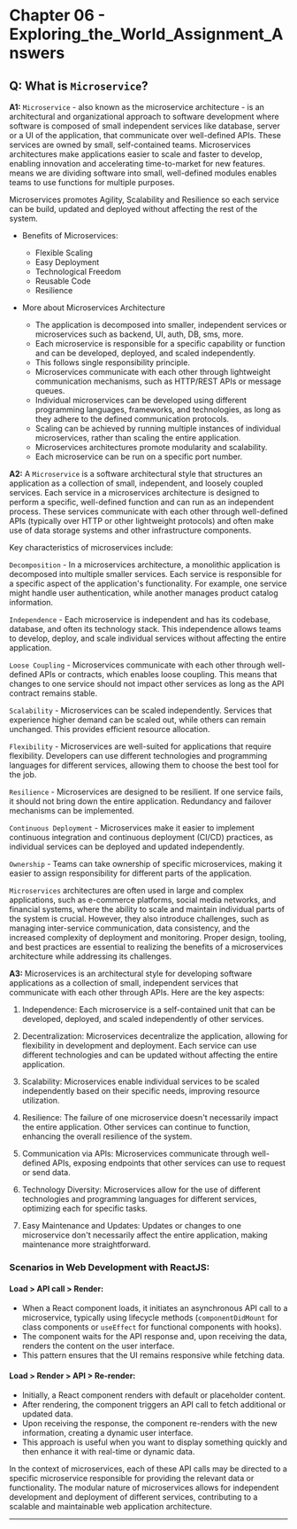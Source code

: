 # Chapter 06 - Exploring_the_World_Assignment_Answers

## Q: What is `Microservice`?
**A1:** `Microservice` - also known as the microservice architecture - is an architectural and organizational approach to software development where software is composed of small independent services like database, server or a UI of the application, that communicate over well-defined APIs. These services are owned by small, self-contained teams.
Microservices architectures make applications easier to scale and faster to develop, enabling innovation and accelerating time-to-market for new features.
means we are dividing software into small, well-defined modules enables teams to use functions for multiple purposes.

Microservices promotes Agility, Scalability and Resilience so each service can be build, updated and deployed without affecting the rest of the system.

- Benefits of Microservices:
  - Flexible Scaling
  - Easy Deployment
  - Technological Freedom
  - Reusable Code
  - Resilience

- More about Microservices Architecture
  - The application is decomposed into smaller, independent services or microservices such as backend, UI, auth, DB, sms, more.
  - Each microservice is responsible for a specific capability or function and can be developed, deployed, and scaled independently.
  - This follows single responsibility principle.
  - Microservices communicate with each other through lightweight communication mechanisms, such as HTTP/REST APIs or message queues.
  - Individual microservices can be developed using different programming languages, frameworks, and technologies, as long as they adhere to the defined communication protocols.
  - Scaling can be achieved by running multiple instances of individual microservices, rather than scaling the entire application.
  - Microservices architectures promote modularity and scalability.
  - Each microservice can be run on a specific port number.

 
**A2:** A `Microservice` is a software architectural style that structures an application as a collection of small, independent, and loosely coupled services. Each service in a microservices architecture is designed to perform a specific, well-defined function and can run as an independent process. These services communicate with each other through well-defined APIs (typically over HTTP or other lightweight protocols) and often make use of data storage systems and other infrastructure components.

Key characteristics of microservices include:

`Decomposition` - In a microservices architecture, a monolithic application is decomposed into multiple smaller services. Each service is responsible for a specific aspect of the application's functionality. For example, one service might handle user authentication, while another manages product catalog information.

`Independence` - Each microservice is independent and has its codebase, database, and often its technology stack. This independence allows teams to develop, deploy, and scale individual services without affecting the entire application.

`Loose Coupling` - Microservices communicate with each other through well-defined APIs or contracts, which enables loose coupling. This means that changes to one service should not impact other services as long as the API contract remains stable.

`Scalability` - Microservices can be scaled independently. Services that experience higher demand can be scaled out, while others can remain unchanged. This provides efficient resource allocation.

`Flexibility` - Microservices are well-suited for applications that require flexibility. Developers can use different technologies and programming languages for different services, allowing them to choose the best tool for the job.

`Resilience` - Microservices are designed to be resilient. If one service fails, it should not bring down the entire application. Redundancy and failover mechanisms can be implemented.

`Continuous Deployment` - Microservices make it easier to implement continuous integration and continuous deployment (CI/CD) practices, as individual services can be deployed and updated independently.

`Ownership` - Teams can take ownership of specific microservices, making it easier to assign responsibility for different parts of the application.

`Microservices` architectures are often used in large and complex applications, such as e-commerce platforms, social media networks, and financial systems, where the ability to scale and maintain individual parts of the system is crucial. However, they also introduce challenges, such as managing inter-service communication, data consistency, and the increased complexity of deployment and monitoring. Proper design, tooling, and best practices are essential to realizing the benefits of a microservices architecture while addressing its challenges.


**A3:** Microservices is an architectural style for developing software applications as a collection of small, independent services that communicate with each other through APIs. Here are the key aspects:

1. Independence: Each microservice is a self-contained unit that can be developed, deployed, and scaled independently of other services.

2. Decentralization: Microservices decentralize the application, allowing for flexibility in development and deployment. Each service can use different technologies and can be updated without affecting the entire application.

3. Scalability: Microservices enable individual services to be scaled independently based on their specific needs, improving resource utilization.

4. Resilience: The failure of one microservice doesn't necessarily impact the entire application. Other services can continue to function, enhancing the overall resilience of the system.

5. Communication via APIs: Microservices communicate through well-defined APIs, exposing endpoints that other services can use to request or send data.

6. Technology Diversity: Microservices allow for the use of different technologies and programming languages for different services, optimizing each for specific tasks.

7. Easy Maintenance and Updates: Updates or changes to one microservice don't necessarily affect the entire application, making maintenance more straightforward.

### Scenarios in Web Development with ReactJS:

#### Load > API call > Render:

- When a React component loads, it initiates an asynchronous API call to a microservice, typically using lifecycle methods (`componentDidMount` for class components or `useEffect` for functional components with hooks).
- The component waits for the API response and, upon receiving the data, renders the content on the user interface.
- This pattern ensures that the UI remains responsive while fetching data.

#### Load > Render > API > Re-render:

- Initially, a React component renders with default or placeholder content.
- After rendering, the component triggers an API call to fetch additional or updated data.
- Upon receiving the response, the component re-renders with the new information, creating a dynamic user interface.
- This approach is useful when you want to display something quickly and then enhance it with real-time or dynamic data.

In the context of microservices, each of these API calls may be directed to a specific microservice responsible for providing the relevant data or functionality. The modular nature of microservices allows for independent development and deployment of different services, contributing to a scalable and maintainable web application architecture.

---
